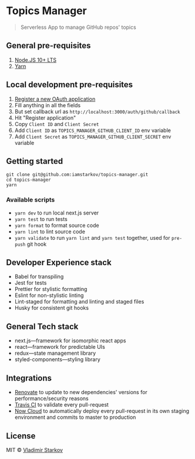 # Topics Manager

> Serverless App to manage GitHub repos' topics

## General pre-requisites

1. [Node.JS 10+ LTS](https://nodejs.org/en/)
2. [Yarn](https://yarnpkg.com/en/)

## Local development pre-requisites

1. [Register a new OAuth application](https://github.com/settings/applications/new)
2. Fill anything in all the fields
3. But set callback url as `http://localhost:3000/auth/github/callback`
4. Hit "Register application"
5. Copy `Client ID` and `Client Secret`
6. Add `Client ID` as `TOPICS_MANAGER_GITHUB_CLIENT_ID` env variable
6. Add `Client Secret` as `TOPICS_MANAGER_GITHUB_CLIENT_SECRET` env variable

## Getting started

```
git clone git@github.com:iamstarkov/topics-manager.git
cd topics-manager
yarn
```
### Available scripts

* `yarn dev` to run local next.js server
* `yarn test` to run tests
* `yarn format` to format source code
* `yarn lint` to lint source code
* `yarn validate` to run `yarn lint` and `yarn test` together, used for `pre-push` git hook

## Developer Experience stack

* Babel for transpiling
* Jest for tests
* Prettier for stylistic formatting
* Eslint for non-stylistic linting
* Lint-staged for formatting and linting and staged files
* Husky for consistent git hooks 

## General Tech stack

* next.js—framework for isomorphic react apps
* react—framework for predictable UIs
* redux—state management library
* styled-components—styling library

## Integrations

* [Renovate](https://renovatebot.com) to update to new dependencies' versions for performance/security reasons
* [Travis CI](https://travis-ci.com) to validate every pull-request
* [Now Cloud](https://now.sh) to automatically deploy every pull-request in its own staging environment and commits to master to production

## License

MIT © [Vladimir Starkov](https://iamstarkov.com/)
